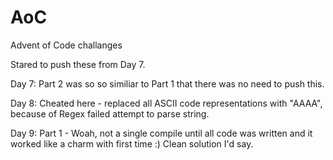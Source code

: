 # AoC
Advent of Code challanges

Stared to push these from Day 7.

Day 7: Part 2 was so so similiar to Part 1 that there was no need to push this.

Day 8: Cheated here - replaced all ASCII code representations with "AAAA", because of Regex failed attempt to parse string.

Day 9: Part 1 - Woah, not a single compile until all code was written and it worked like a charm with first time :) Clean solution I'd say.